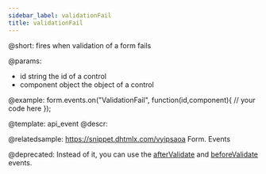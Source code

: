 ```yaml
---
sidebar_label: validationFail
title: validationFail
---          
```


@short: fires when validation of a form fails

@params:
- id				string			the id of a control
- component			object			the object of a control


@example:
form.events.on("ValidationFail", function(id,component){
    // your code here
});


@template: api_event
@descr:

@relatedsample: https://snippet.dhtmlx.com/vyipsaoa	Form. Events

@deprecated: Instead of it, you can use the [afterValidate](form/api/form_aftervalidate_event.md) and [beforeValidate](form/api/form_beforevalidate_event.md) events.
